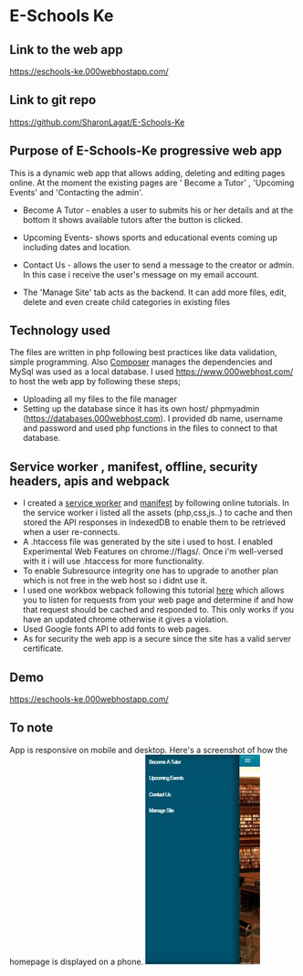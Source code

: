 # E-Schools Ke
## Link to the web app 
https://eschools-ke.000webhostapp.com/
## Link to git repo
https://github.com/SharonLagat/E-Schools-Ke
## Purpose of E-Schools-Ke progressive web app
This is a dynamic web app that allows adding, deleting and editing pages online. At the moment the existing pages are ' Become a Tutor' , 'Upcoming Events' and 'Contacting the admin'. 
- Become A Tutor - enables a user to submits his or her details and at the bottom it shows available tutors after the button is clicked.
- Upcoming Events- shows sports and educational events coming up including dates and location.
- Contact Us - allows the user to send a message to the creator or admin. In this case i receive the user's message on my email account.

- The 'Manage Site' tab acts as the backend. It can add more files, edit, delete and even create child categories in existing files

## Technology used
The files are written in php following best practices like data validation, simple programming. Also [Composer](https://getcomposer.org/) manages the dependencies and MySql was used as a local database.
I used https://www.000webhost.com/ to host the web app by following these steps;
   - Uploading all my files to the file manager
   - Setting up the database since it has its own host/ phpmyadmin (https://databases.000webhost.com). I provided db name, username and      password and used php functions in the files to connect to that database.
 

## Service worker , manifest, offline, security headers, apis and webpack 
- I created a [service worker](https://github.com/SharonLagat/E-Schools-Ke/blob/master/sw.js) and [manifest](https://github.com/SharonLagat/E-Schools-Ke/blob/master/manifest.json/) by following online tutorials. In the service worker i listed all the assets (php,css,js..) to cache and then stored the API responses in IndexedDB to enable them to be retrieved when a user re-connects.
- A .htaccess file was generated by the site i used to host. I enabled Experimental Web Features on chrome://flags/. Once i'm well-versed with it i will use .htaccess for more functionality.
- To enable Subresource integrity one has to upgrade to another plan which is not free in the web host so i didnt use it.
- I used one workbox webpack following this tutorial [here](https://developers.google.com/web/tools/workbox/guides/get-started/) which allows you to listen for requests from your web page and determine if and how that request should be cached and responded to. This only works if you have an updated chrome otherwise it gives a violation.
- Used Google fonts API to add fonts to web pages.
- As for security the web app is a secure since the site has a valid server certificate.


## Demo
https://eschools-ke.000webhostapp.com/ 

## To note
App is responsive on mobile and desktop.
Here's a screenshot of how the homepage is displayed on a phone. ![screenshot](https://github.com/SharonLagat/E-Schools-Ke/blob/master/images/phone%20display.JPG)














